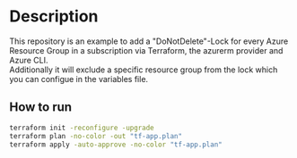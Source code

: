 # Description

This repository is an example to add a "DoNotDelete"-Lock for every Azure Resource Group in a subscription via Terraform, the azurerm provider and Azure CLI.  
Additionally it will exclude a specific resource group from the lock which you can configue in the variables file.

## How to run

```sh
terraform init -reconfigure -upgrade
terraform plan -no-color -out "tf-app.plan"
terraform apply -auto-approve -no-color "tf-app.plan"
```